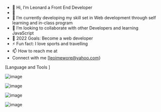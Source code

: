 - 👋 Hi, I’m Leonard a Front End Developer
- 👀 
- 🌱 I’m currently developing my skill set in Web development through self learning and in-class program
- 💞️ I’m looking to collaborate with other Developers and learning JavaScript
- 🥅 2022 Goals: Become a web developer
- ⚡ Fun fact: I love sports and travelling
- 📫 How to reach me at 
- Connect with me  [leoimewore@yahoo.com}

<!---
leoimewore/leoimewore is a ✨ special ✨ repository because its `README.md` (this file) appears on your GitHub profile.
You can click the Preview link to take a look at your changes.
--->

[Language and Tools ]


![image](https://user-images.githubusercontent.com/95531716/170833250-da6be44a-0c00-4cf9-a6ec-43ed1905c973.png)

![image](https://user-images.githubusercontent.com/95531716/170833239-84c9b6da-f041-4d8a-8282-6b13f2057feb.png)

![image](https://user-images.githubusercontent.com/95531716/170833228-e553a2ae-b6b4-47a4-bd59-0ba346586055.png)

![image](https://user-images.githubusercontent.com/95531716/170833208-cb922fc1-2388-4c90-9c70-344001c44290.png)

